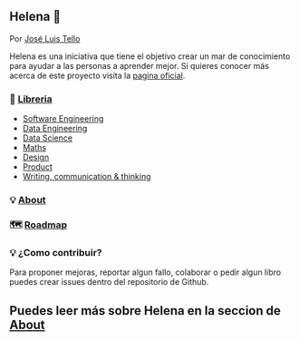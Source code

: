 ## Helena 🌹 

Por [José Luis Tello](https://joseluistello.live/)

Helena es una iniciativa que tiene el objetivo crear un mar de conocimiento para ayudar a las personas a aprender mejor. Si quieres conocer más acerca de este proyecto visita la [pagina oficial](https://www.notion.so/joseluistello/Helena-1e936324fe3b4243af7c1a57cb3889fc).

### 🌻 [Libreria](https://joseluistello.notion.site/Library-adb9a5a88dd244b6969c072e6e02293c)
  - [Software Engineering](https://drive.google.com/drive/u/2/folders/1ho-pJTAa5vBcin--V54s7LOGtXTnwoFI)
  - [Data Engineering](https://drive.google.com/drive/u/2/folders/1Wl8OunYVbQU9-1PvJVSJJ9yEG6y_UNIa)
  - [Data Science](https://drive.google.com/drive/u/2/folders/1YoUzCKRDy3klOVmaP_gl3w3gpFgTl7TQ)
  - [Maths](https://drive.google.com/drive/u/2/folders/1oVFoen2GPzy2s3-HlbFquTMlvxyok8pG)
  - [Design](https://drive.google.com/drive/u/2/folders/1f2eeWFKuX2UjiWalTksbh43oVoW6QU4M)
  - [Product](https://drive.google.com/drive/u/2/folders/1Sq6af_MWuzI5TNV6_O7-vr5mAxlEGquH)
  - [Writing, communication & thinking](https://drive.google.com/drive/u/2/folders/1zYfk0WC4lW-rE0mRy-MiXbvGfH80s6Mo)

### 💡 [About](https://joseluistello.notion.site/About-f0b1b8173eaa4fd193bfa17a06c9e645)

### 🗺️ [Roadmap](https://joseluistello.notion.site/a48a12f8c1b34bb9a0f030897f65ae40?v=afce925429d0494989ef07e8677d6501)


### 💡 ¿Como contribuir?

Para proponer mejoras, reportar algun fallo, colaborar o pedir algun libro puedes crear issues dentro del repositorio de Github. 

## Puedes leer más sobre Helena en la seccion de [About](https://joseluistello.notion.site/About-f0b1b8173eaa4fd193bfa17a06c9e645)
